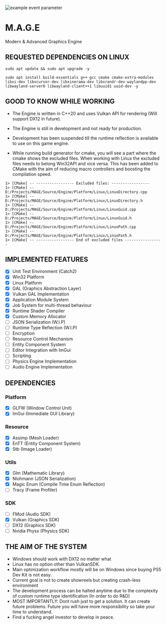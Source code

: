 ![example event parameter](https://github.com/mtuncbilek95/MAGE/actions/workflows/cmake-multi-platform.yml/badge.svg)
# M.A.G.E
Modern & Advanced Graphics Engine

## REQUESTED DEPENDENCIES ON LINUX
```shell
sudo apt update && sudo apt upgrade -y

sudo apt install build-essentials g++ gcc cmake cmake-extra-modules libxi-dev libxcursor-dev libxinerama-dev libxrandr-dev waylandpp-dev libwayland-server0 libwayland-client++1 libuuid1 uuid-dev -y
```

## GOOD TO KNOW WHILE WORKING

- The Engine is written in C++20 and uses Vulkan API for rendering (Will support DX12 in future).
- The Engine is still in development and not ready for production.
- Development has been suspended till the runtime reflection is available to use on this game engine.

- While running build generator for cmake, you will see a part where the cmake shows the excluded files. When working with Linux the excluded files needs to belong Win32API and 
vice versa. This has been added to CMake with the aim of reducing macro controllers and boosting the compilation speed.

```terminal
1> [CMake] -- ----------------- Excluded files: -----------------
1> [CMake] --   D:/Projects/MAGE/Source/Engine/Platform/Linux/LinuxDirectory.cpp
1> [CMake] --   D:/Projects/MAGE/Source/Engine/Platform/Linux/LinuxDirectory.h
1> [CMake] --   D:/Projects/MAGE/Source/Engine/Platform/Linux/LinuxGuid.cpp
1> [CMake] --   D:/Projects/MAGE/Source/Engine/Platform/Linux/LinuxGuid.h
1> [CMake] --   D:/Projects/MAGE/Source/Engine/Platform/Linux/LinuxPath.cpp
1> [CMake] --   D:/Projects/MAGE/Source/Engine/Platform/Linux/LinuxPath.h
1> [CMake] -- ----------------- End of excluded files -----------------
```

## IMPLEMENTED FEATURES
- [x] Unit Test Environment (Catch2)
- [x] Win32 Platform
- [x] Linux Platform
- [x] GAL (Graphics Abstraction Layer)
- [x] Vulkan GAL Implementation
- [x] Application Module System
- [x] Job System for multi-thread behaviour
- [x] Runtime Shader Compiler
- [x] Custom Memory Allocator
- [ ] JSON Serialization (W.I.P)
- [ ] Runtime Type Reflection (W.I.P)
- [ ] Encryption
- [ ] Resource Control Mechanism
- [ ] Entity Component System
- [ ] Editor Integration with ImGui
- [ ] Scripting
- [ ] Physics Engine Implementation
- [ ] Audio Engine Implementation

## DEPENDENCIES
### Platform
- [x] GLFW (Window Control Unit)
- [x] ImGui (Immediate GUI Library)

### Resource
- [x] Assimp (Mesh Loader)
- [x] EnTT (Entity Component System)
- [x] Stb (Image Loader)

### Utils
- [x] Glm (Mathematic Library)
- [x] Nlohmann (JSON Serialization)
- [x] Magic Enum (Compile Time Enum Reflection)
- [ ] Tracy (Frame Profiler)

### SDK
- [ ] FMod (Audio SDK)
- [x] Vulkan (Graphics SDK)
- [ ] DX12 (Graphics SDK)
- [ ] Nvidia Physx (Physics SDK)

## THE AIM OF THE SYSTEM
- Windows should work with DX12 no matter what
- Linux has no option other than VulkanSDK.
- Main optimization workflow mostly will be on Windows since buying PS5 Dev Kit is not easy.
- Current goal is not to create showreels but creating crash-less environment
- The development process can be halted anytime due to the complexity of custom runtime type identification (In order to do R&D)
- MOST IMPORTANTLY: Dont rush just to get a solution. It can create future problems. Future you will have more responsibility so take your time to understand.
- Find a fucking angel investor to develop in peace.
